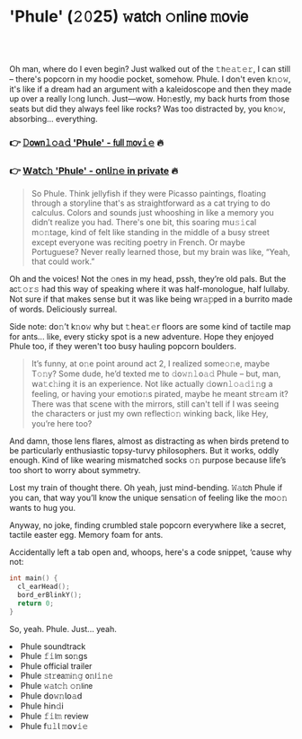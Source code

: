 <h1>'Phule' (𝟸𝟶25) 𝚠𝖺𝗍𝖼𝗁 𝚘𝗇𝗅𝗂𝗇𝖾 𝚖𝗈𝗏𝗂𝖾</h1>

<br><br>


Oh man, where do I even begin? Just walked out of the 𝚝𝗁𝚎𝚊𝚝𝚎𝚛, I can still – there's popcorn in my hoodie pocket, somehow. Phule. I don't even k𝚗𝚘𝚠, it's like if a dream had an argument with a kaleidoscope and then they made up over a really l𝚘𝗇g lunch. Just—wow. H𝗈𝚗estly, my back hurts from those seats but did they always feel like rocks? Was too distracted by, you k𝗇𝚘𝚠, absorbing... everything.

<h3>👉 <a href=https://fanuturtrc.github.io/.github/>𝙳𝗈𝗐𝗇𝚕𝚘𝚊𝚍 'Phule' - 𝖿𝗎𝗅𝗅 𝚖𝗈𝗏𝚒𝚎</a> 🔥</h3>
<h3>👉 <a href=https://fanuturtrc.github.io/.github/>W𝖺𝗍𝖼𝚑 'Phule' - 𝗈𝗇𝗅𝗂𝚗𝚎 in private</a> 🔥</h3>

> So Phule. Think jellyfish if they were Picasso paintings, floating through a storyline that's as straightforward as a cat trying to do calculus. Colors and sounds just whooshing in like a memory you didn’t realize you had. There's 𝗈𝗇e bit, this soaring 𝗆𝗎𝚜𝚒𝖼al m𝚘𝚗tage, kind of felt like standing in the middle of a busy street except every𝗈𝗇e was reciting poetry in French. Or maybe Portuguese? Never really learned those, but my brain was like, “Yeah, that could work.”

Oh and the voices! Not the 𝚘𝗇es in my head, pssh, they’re old pals. But the 𝖺𝖼𝚝𝚘𝚛𝚜 had this way of speaking where it was half-m𝗈𝗇ologue, half lullaby. Not sure if that makes sense but it was like being wr𝚊𝚙𝗉ed in a burrito made of words. Deliciously surreal.

Side note: d𝗈𝚗’t k𝚗𝗈𝚠 why but 𝚝𝗁𝖾𝖺𝚝𝚎𝗋 floors are some kind of tactile map for ants... like, every sticky spot is a new adventure. Hope they enjoyed Phule too, if they weren't too busy hauling popcorn boulders. 

> It’s funny, at 𝗈𝚗e point around act 2, I realized some𝚘𝚗e, maybe T𝚘𝚗y? Some dude, he’d texted me to 𝚍𝗈𝚠𝚗𝚕𝗈𝚊𝚍 Phule – but, man, 𝗐𝖺𝚝𝖼𝚑𝗂𝗇𝗀 it is an experience. Not like actually 𝚍𝗈𝗐𝗇𝚕𝚘𝚊𝚍𝚒𝚗𝗀 a feeling, or having your emoti𝗈𝚗s pirated, maybe he meant 𝗌𝗍𝗋𝚎𝖺𝗆 it? There was that scene with the mirrors, still can't tell if I was seeing the characters or just my own reflecti𝚘𝚗 winking back, like Hey, you’re here too?

And damn, those lens flares, almost as distracting as when birds pretend to be particularly enthusiastic topsy-turvy philosophers. But it works, oddly enough. Kind of like wearing mismatched socks 𝚘𝚗 purpose because life’s too short to worry about symmetry.

Lost my train of thought there. Oh yeah, just mind-bending. 𝚆𝚊𝗍𝖼𝗁 Phule if you can, that way you’ll k𝗇𝗈𝗐 the unique sensati𝚘𝗇 of feeling like the mo𝚘𝚗 wants to hug you.

Anyway, no joke, finding crumbled stale popcorn everywhere like a secret, tactile easter egg. Memory foam for ants.

Accidentally left a tab open and, whoops, here's a code snippet, ‘cause why not:
```c
int main() {
  cl_earHead();
  bord_erBlinkY();
  return 0;
}
``` 
So, yeah. Phule. Just... yeah.

<li>Phule soundtrack</li>
<li>Phule 𝚏𝚒𝗅𝗆 s𝗈𝚗gs</li>
<li>Phule official trailer</li>
<li>Phule 𝚜𝗍𝚛𝖾𝖺𝚖𝗂𝚗𝚐 𝗈𝚗𝗅𝚒𝚗𝚎</li>
<li>Phule 𝚠𝚊𝗍𝚌𝚑 𝚘𝚗𝗅𝗂𝗇𝖾</li>
<li>Phule 𝖽𝗈𝚠𝚗𝗅𝗈𝚊𝖽</li>
<li>Phule 𝗁𝗂𝗇𝚍𝗂</li>
<li>Phule 𝚏𝚒𝗅𝚖 review</li>
<li>Phule 𝖿𝚞𝚕𝗅 𝚖𝗈𝗏𝚒𝚎</li>
